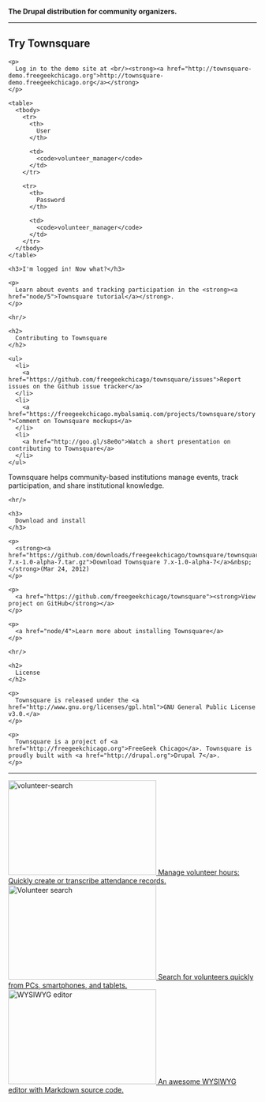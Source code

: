 
<p class="biggest">
  <strong>The Drupal distribution for community organizers.</strong>
</p>

<hr/>

<div class="clearfix">
  <div class="grid-5 alpha">
    <h2>
      Try Townsquare
    </h2>
    
    <p>
      Log in to the demo site at <br/><strong><a href="http://townsquare-demo.freegeekchicago.org">http://townsquare-demo.freegeekchicago.org</a></strong>
    </p>
    
    <table>
      <tbody>
        <tr>
          <th>
            User
          </th>
          
          <td>
            <code>volunteer_manager</code>
          </td>
        </tr>
        
        <tr>
          <th>
            Password
          </th>
          
          <td>
            <code>volunteer_manager</code>
          </td>
        </tr>
      </tbody>
    </table>

    <h3>I'm logged in! Now what?</h3>

    <p>
      Learn about events and tracking participation in the <strong><a href="node/5">Townsquare tutorial</a></strong>.
    </p>
    
    <hr/>
    
    <h2>
      Contributing to Townsquare
    </h2>
    
    <ul>
      <li>
        <a href="https://github.com/freegeekchicago/townsquare/issues">Report issues on the Github issue tracker</a>
      </li>
      <li>
        <a href="https://freegeekchicago.mybalsamiq.com/projects/townsquare/story ">Comment on Townsquare mockups</a>
      </li>
      <li>
        <a href="http://goo.gl/s8e0o">Watch a short presentation on contributing to Townsquare</a>
      </li>
    </ul>
  </div>
  
  <div class="grid-6 push-1 omega">
    <p class="big">
      Townsquare helps community-based institutions manage events, track participation, and share institutional knowledge.
    </p>

    <hr/>
    
    <h3>
      Download and install
    </h3>
    
    <p>
      <strong><a href="https://github.com/downloads/freegeekchicago/townsquare/townsquare-7.x-1.0-alpha-7.tar.gz">Download Townsquare 7.x-1.0-alpha-7</a>&nbsp;</strong>(Mar 24, 2012)
    </p>
    
    <p>
      <a href="https://github.com/freegeekchicago/townsquare"><strong>View project on GitHub</strong></a>
    </p>
    
    <p>
      <a href="node/4">Learn more about installing Townsquare</a>
    </p>
    
    <hr/>
    
    <h2>
      License
    </h2>
    
    <p>
      Townsquare is released under the <a href="http://www.gnu.org/licenses/gpl.html">GNU General Public License v3.0.</a>
    </p>
    
    <p>
      Townsquare is a project of <a href="http://freegeekchicago.org">FreeGeek Chicago</a>. Townsquare is proudly built with <a href="http://drupal.org">Drupal 7</a>.
    </p>
  </div>
</div>

* * *

<div class="clearfix">
  <div class="grid-4 alpha">
    <a href="http://img.skitch.com/20120210-krgqbd9pmxkdxrnj275pxp28n4.png"> <img class="border" alt="volunteer-search" src="http://img.skitch.com/20120210-krgqbd9pmxkdxrnj275pxp28n4.png" width="300" height="192" /> <span class="caption">Manage volunteer hours: Quickly create or transcribe attendance records.</span> </a>
  </div>
  
  <div class="grid-4">
    <a href="http://img.skitch.com/20120210-pruh33rwmtaeynuw13r6qwjeby.png"> <img class="border" alt="Volunteer search" src="http://img.skitch.com/20120210-pruh33rwmtaeynuw13r6qwjeby.png" width="300" height="192" /> <span class="caption">Search for volunteers quickly from PCs, smartphones, and tablets.</span> </a>
  </div>
  
  <div class="grid-4 omega">
    <a href="http://img.skitch.com/20120210-t5eppqa44ywc951hymb5njx8sh.png"> <img class="border" alt="WYSIWYG editor" src="http://img.skitch.com/20120210-t5eppqa44ywc951hymb5njx8sh.png" width="300" height="192" /> <span class="caption">An awesome WYSIWYG editor with Markdown source code.</span> </a>
  </div>
</div>

